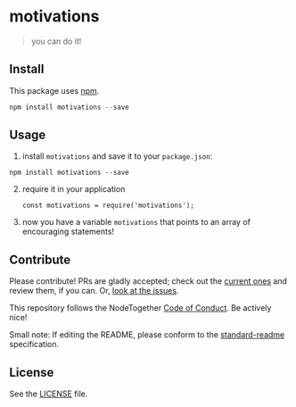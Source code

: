 # motivations
> you can do it!

## Install

This package uses [npm](npmjs.com).

```js
npm install motivations --save
```

## Usage

1. install `motivations` and save it to your `package.json`:

  ```
  npm install motivations --save
  ```

2. require it in your application

   ```
   const motivations = require('motivations');
   ```

3. now you have a variable `motivations` that points to an array of encouraging statements!


## Contribute

Please contribute! PRs are gladly accepted; check out the [current ones](//github.com/NodeTogether/motivations) and review them, if you can. Or, [look at the issues](//github.com/NodeTogether/motivations/issues).

This repository follows the NodeTogether [Code of Conduct](http://www.nodetogether.org/CoC.html). Be actively nice!

Small note: If editing the README, please conform to the [standard-readme](https://github.com/RichardLitt/standard-readme) specification.

## License

See the [LICENSE](LICENSE) file.